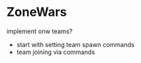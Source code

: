 # ZoneWars
 
implement onw teams?


- start with setting team spawn commands
- team joining via commands
